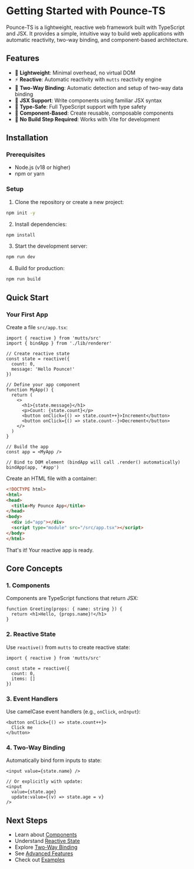 # Getting Started with Pounce-TS

Pounce-TS is a lightweight, reactive web framework built with TypeScript and JSX. It provides a simple, intuitive way to build web applications with automatic reactivity, two-way binding, and component-based architecture.

## Features

- 🚀 **Lightweight**: Minimal overhead, no virtual DOM
- ⚡ **Reactive**: Automatic reactivity with `mutts` reactivity engine
- 🔄 **Two-Way Binding**: Automatic detection and setup of two-way data binding
- 🎨 **JSX Support**: Write components using familiar JSX syntax
- 💪 **Type-Safe**: Full TypeScript support with type safety
- 🧩 **Component-Based**: Create reusable, composable components
- 🎯 **No Build Step Required**: Works with Vite for development

## Installation

### Prerequisites

- Node.js (v18 or higher)
- npm or yarn

### Setup

1. Clone the repository or create a new project:

```bash
npm init -y
```

2. Install dependencies:

```bash
npm install
```

3. Start the development server:

```bash
npm run dev
```

4. Build for production:

```bash
npm run build
```

## Quick Start

### Your First App

Create a file `src/app.tsx`:

```tsx
import { reactive } from 'mutts/src'
import { bindApp } from './lib/renderer'

// Create reactive state
const state = reactive({
  count: 0,
  message: 'Hello Pounce!'
})

// Define your app component
function MyApp() {
  return (
    <>
      <h1>{state.message}</h1>
      <p>Count: {state.count}</p>
      <button onClick={() => state.count++}>Increment</button>
      <button onClick={() => state.count--}>Decrement</button>
    </>
  )
}

// Build the app
const app = <MyApp />

// Bind to DOM element (bindApp will call .render() automatically)
bindApp(app, '#app')
```

Create an HTML file with a container:

```html
<!DOCTYPE html>
<html>
<head>
  <title>My Pounce App</title>
</head>
<body>
  <div id="app"></div>
  <script type="module" src="/src/app.tsx"></script>
</body>
</html>
```

That's it! Your reactive app is ready.

## Core Concepts

### 1. Components

Components are TypeScript functions that return JSX:

```tsx
function Greeting(props: { name: string }) {
  return <h1>Hello, {props.name}!</h1>
}
```

### 2. Reactive State

Use `reactive()` from `mutts` to create reactive state:

```tsx
import { reactive } from 'mutts/src'

const state = reactive({
  count: 0,
  items: []
})
```

### 3. Event Handlers

Use camelCase event handlers (e.g., `onClick`, `onInput`):

```tsx
<button onClick={() => state.count++}>
  Click me
</button>
```

### 4. Two-Way Binding

Automatically bind form inputs to state:

```tsx
<input value={state.name} />

// Or explicitly with update:
<input 
  value={state.age} 
  update:value={(v) => state.age = v}
/>
```

## Next Steps

- Learn about [Components](./components.md)
- Understand [Reactive State](./reactivity.md)
- Explore [Two-Way Binding](./binding.md)
- See [Advanced Features](./advanced.md)
- Check out [Examples](./examples.md)


